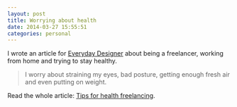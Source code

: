```yaml
---
layout: post
title: Worrying about health
date: 2014-03-27 15:55:51
categories: personal
---
```


I wrote an article for [Everyday Designer][1] about being a freelancer, working from home and trying to stay healthy.

<!--more-->

> I worry about straining my eyes, bad posture, getting enough fresh air and even putting on weight.

Read the whole article: [Tips for health freelancing][2].

 [1]: http://everydaydesigner.net/ "Everyday Designer"
 [2]: http://everydaydesigner.net/freelancing/tips-for-healthy-freelancing "My article about health on Everyday Designer"